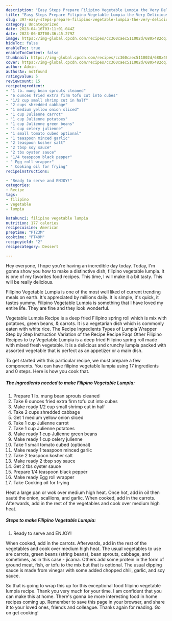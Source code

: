 ```yaml
---
description: "Easy Steps Prepare Filipino Vegetable Lumpia the Very Delicious}"
title: "Easy Steps Prepare Filipino Vegetable Lumpia the Very Delicious}"
slug: 397-easy-steps-prepare-filipino-vegetable-lumpia-the-very-delicious
category: Uncategorized
date: 2023-04-16T03:11:01.044Z
date: 2023-06-02T00:36:45.279Z
image: https://img-global.cpcdn.com/recipes/cc360caec511002d/680x482cq70/filipino-vegetable-lumpia-recipe-main-photo.jpg
hideToc: false
enableToc: true
enableTocContent: false
thumbnail: https://img-global.cpcdn.com/recipes/cc360caec511002d/680x482cq70/filipino-vegetable-lumpia-recipe-main-photo.jpg
cover: https://img-global.cpcdn.com/recipes/cc360caec511002d/680x482cq70/filipino-vegetable-lumpia-recipe-main-photo.jpg
author: Admin
authorAv: notfound
ratingvalue: 5
reviewcount: 15
recipeingredient:
- "1 lb. mung bean sprouts cleaned"
- "6 ounces fried extra firm tofu cut into cubes"
- "1/2 cup small shrimp cut in half"
- "2 cups shredded cabbage"
- "1 medium yellow onion sliced"
- "1 cup Julienne carrot"
- "1 cup Julienne potatoes"
- "1 cup Julienne green beans"
- "1 cup celery julienne"
- "1 small tomato cubed optional"
- "1 teaspoon minced garlic"
- "2 teaspoon kosher salt"
- "2 tbsp soy sauce"
- "2 tbs oyster sauce"
- "1/4 teaspoon black pepper"
- " Egg roll wrapper"
- " Cooking oil for frying"
recipeinstructions:

- "Ready to serve and ENJOY!"
categories:
- Recipe
tags:
- filipino
- vegetable
- lumpia

katakunci: filipino vegetable lumpia 
nutrition: 177 calories
recipecuisine: American
preptime: "PT23M"
cooktime: "PT49M"
recipeyield: "2"
recipecategory: Dessert

---
```



Hey everyone, I hope you're having an incredible day today. Today, I'm gonna show you how to make a distinctive dish, filipino vegetable lumpia. It is one of my favorites food recipes. This time, I will make it a bit tasty. This will be really delicious.

Filipino Vegetable Lumpia is one of the most well liked of current trending meals on earth. It's appreciated by millions daily. It is simple, it's quick, it tastes yummy. Filipino Vegetable Lumpia is something that I have loved my entire life. They are fine and they look wonderful.

Vegetable Lumpia Recipe is a deep fried Filipino spring roll which is mix with potatoes, green beans, &amp; carrots. It is a vegetarian dish which is commonly eaten with white rice. The Recipe Ingredients Types of Lumpia Wrapper Step by Step Instruction Variation of the Recipe Recipe Faqs Other Filipino Recipes to try Vegetable Lumpia is a deep fried Filipino spring roll made with mixed fresh vegetable. It is a delicious and crunchy lumpia packed with assorted vegetable that is perfect as an appetizer or a main dish.


To get started with this particular recipe, we must prepare a few components. You can have filipino vegetable lumpia using 17 ingredients and 0 steps. Here is how you cook that.

<!--inarticleads1-->

##### The ingredients needed to make Filipino Vegetable Lumpia:

1. Prepare 1 lb. mung bean sprouts cleaned
1. Take 6 ounces fried extra firm tofu cut into cubes
1. Make ready 1/2 cup small shrimp cut in half
1. Take 2 cups shredded cabbage
1. Get 1 medium yellow onion sliced
1. Take 1 cup Julienne carrot
1. Take 1 cup Julienne potatoes
1. Make ready 1 cup Julienne green beans
1. Make ready 1 cup celery julienne
1. Take 1 small tomato cubed (optional)
1. Make ready 1 teaspoon minced garlic
1. Take 2 teaspoon kosher salt
1. Make ready 2 tbsp soy sauce
1. Get 2 tbs oyster sauce
1. Prepare 1/4 teaspoon black pepper
1. Make ready  Egg roll wrapper
1. Take  Cooking oil for frying


Heat a large pan or wok over medium high heat. Once hot, add in oil then sauté the onion, scallions, and garlic. When cooked, add in the carrots. Afterwards, add in the rest of the vegetables and cook over medium high heat. 

<!--inarticleads2-->

##### Steps to make Filipino Vegetable Lumpia:


1. Ready to serve and ENJOY!

When cooked, add in the carrots. Afterwards, add in the rest of the vegetables and cook over medium high heat. The usual vegetables to use are carrots, green beans (string beans), bean sprouts, cabbage, and sometimes, as in this case - jicama. Others add some protein in the form of ground meat, fish, or tofu to the mix but that is optional. The usual dipping sauce is made from vinegar with some added chopped chili, garlic, and soy sauce. 

So that is going to wrap this up for this exceptional food filipino vegetable lumpia recipe. Thank you very much for your time. I am confident that you can make this at home. There's gonna be more interesting food in home recipes coming up. Remember to save this page in your browser, and share it to your loved ones, friends and colleague. Thanks again for reading. Go on get cooking!
